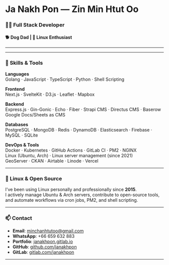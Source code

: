 # Ja Nakh Pon — Zin Min Htut Oo

### 🧑‍💻 Full Stack Developer
#### 🐕 Dog Dad | 🐧 Linux Enthusiast

---


<!-- ### 👨‍💼 Experience

- **Senior Full Stack Developer – [Thibi.co](https://thibi.co)**  
  *Singapore | Sep 2023 – Present*  
  Leading full-stack projects with modern frameworks and cloud-native deployments.  

- **Full Stack Developer – Thibi.co**  
  *Singapore | Jun 2020 – Sep 2023*  
  Built and deployed scalable web apps, data dashboards, and GIS tools.  

- **Engineering Intern – Thibi.co**  
  *Apr – May 2020*  
  Created COVID-19 data dashboard for Myanmar using React, D3, and Leaflet. -->

---

### 🧰 Skills & Tools

**Languages**  
Golang · JavaScript · TypeScript · Python · Shell Scripting

**Frontend**  
Next.js · SvelteKit · D3.js · Leaflet · Mapbox

**Backend**  
Express.js · Gin-Gonic · Echo · Fiber · Strapi CMS · Directus CMS · Baserow  
Google Docs/Sheets as CMS

**Databases**  
PostgreSQL · MongoDB · Redis · DynamoDB · Elasticsearch · Firebase · MySQL · SQLite

**DevOps & Tools**  
Docker · Kubernetes · GitHub Actions · GitLab CI · PM2 · NGINX  
Linux (Ubuntu, Arch) · Linux server management (since 2021)  
GeoServer · CKAN · Airtable · Linode · Vercel

---

### 🐧 Linux & Open Source

I've been using Linux personally and professionally since **2015**.  
I actively manage Ubuntu & Arch servers, contribute to open-source tools, and automate workflows via cron jobs, PM2, and shell scripting.

---

### 📫 Contact

- **Email**: minchanhtutoo@gmail.com  
- **WhatsApp**: +66 659 632 883  
- **Portfolio**: [janakhpon.gitlab.io](https://janakhpon.gitlab.io/)  
- **GitHub**: [github.com/janakhpon](https://github.com/janakhpon)  
- **GitLab**: [gitlab.com/janakhpon](https://gitlab.com/janakhpon)

---

